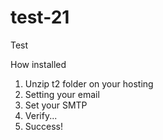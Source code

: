 # test-21
Test

How installed
1. Unzip t2 folder on your hosting
2. Setting your email
3. Set your SMTP
4. Verify...
5. Success!
